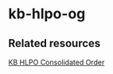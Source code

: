 # kb-hlpo-og

## Related resources
[KB HLPO Consolidated Order](https://www2.gov.bc.ca/assets/gov/farming-natural-resources-and-industry/natural-resource-use/land-water-use/crown-land/land-use-plans-and-objectives/legal-orders/kootenayboundary_rlup_luor_13feb2009consolidated.pdf)

